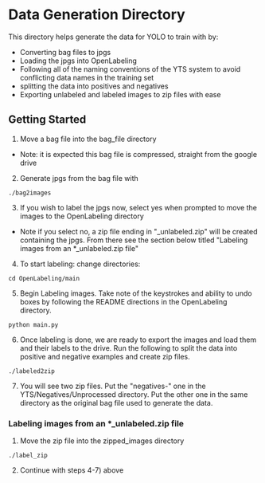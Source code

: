 # Data Generation Directory

This directory helps generate the data for YOLO to train with by:
- Converting bag files to jpgs 
- Loading the jpgs into OpenLabeling
- Following all of the naming conventions of the YTS system to avoid conflicting data names in the training set
- splitting the data into positives and negatives
- Exporting unlabeled and labeled images to zip files with ease

## Getting Started
1. Move a bag file into the bag_file directory
- Note: it is expected this bag file is compressed, straight from the google drive
2. Generate jpgs from the bag file with
```
./bag2images
```
3. If you wish to label the jpgs now, select yes when prompted to move the images to the OpenLabeling directory
- Note if you select no, a zip file ending in "_unlabeled.zip" will be created containing the jpgs. From there see the section below titled "Labeling images from an *_unlabeled.zip file"
4. To start labeling: change directories: 
```
cd OpenLabeling/main
```
5. Begin Labeling images. Take note of the keystrokes and ability to undo boxes by following the README directions in the OpenLabeling directory.
```
python main.py
```
6. Once labeling is done, we are ready to export the images and load them and their labels to the drive. Run the following to split the data into positive and negative examples and create zip files.
```
./labeled2zip
```
7. You will see two zip files. Put the "negatives-" one in the YTS/Negatives/Unprocessed directory. Put the other one in the same directory as the original bag file used to generate the data.

### Labeling images from an *_unlabeled.zip file
1. Move the zip file into the zipped_images directory
```
./label_zip
```
2. Continue with steps 4-7) above

